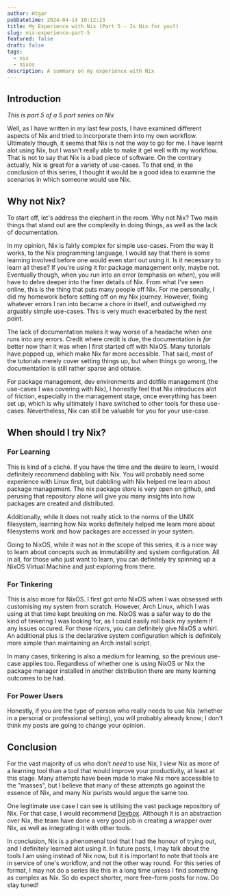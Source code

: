 ```yaml
---
author: Htgar
pubDatetime: 2024-04-14 10:12:23
title: My Experience with Nix (Part 5 - Is Nix for you?)
slug: nix-experience-part-5
featured: false
draft: false
tags:
  - nix
  - nixos
description: A summary on my experience with Nix
---
```


## Introduction

_This is part 5 of a 5 part series on Nix_

Well, as I have written in my last few posts, I have examined different aspects of Nix and tried to incorporate them into my own workflow. Ultimately though, it seems that Nix is not the way to go for me. I have learnt alot using Nix, but I wasn't really able to make it gel well with my workflow. That is not to say that Nix is a bad piece of software. On the contrary actually, Nix is great for a variety of use-cases. To that end, in the conclusion of this series, I thought it would be a good idea to examine the scenarios in which someone would use Nix.

## Why not Nix?

To start off, let's address the elephant in the room. Why not Nix? Two main things that stand out are the complexity in doing things, as well as the lack of documentation.

In my opinion, Nix is fairly complex for simple use-cases. From the way it works, to the Nix programming language, I would say that there is some learning involved before one would even start out using it. Is it necessary to learn all these? If you're using it for package management only, maybe not. Eventually though, when you run into an error (emphasis on _when_), you will have to delve deeper into the finer details of Nix. From what I've seen online, this is the thing that puts many people off Nix. For me personally, I did my homework before setting off on my Nix journey. However, fixing whatever errors I ran into became a chore in itself, and outweighed my arguably simple use-cases. This is very much exacerbated by the next point.

The lack of documentation makes it way worse of a headache when one runs into any errors. Credit where credit is due, the documentation is _far_ better now than it was when I first started off with NixOS. Many tutorials have popped up, which make Nix far more accessible. That said, most of the tutorials merely cover setting things up, but when things go wrong, the documentation is still rather sparse and obtuse.

For package management, dev environments and dotfile management (the use-cases I was covering with Nix), I honestly feel that Nix introduces alot of friction, especially in the management stage, once everything has been set up, which is why ultimately I have switched to other tools for these use-cases. Nevertheless, Nix can still be valuable for you for your use-case.

## When should I try Nix?

### For Learning

This is kind of a cliché. If you have the time and the desire to learn, I would definitely recommend dabbling with Nix. You will probably need some experience with Linux first, but dabbling with Nix helped me learn about package management. The nix package store is very open on github, and perusing that repository alone will give you many insights into how packages are created and distributed.

Additionally, while it does not really stick to the norms of the UNIX filesystem, learning how Nix works definitely helped me learn more about filesystems work and how packages are accessed in your system.

Going to NixOS, while it was not in the scope of this series, it is a nice way to learn about concepts such as immutablility and system configuration. All in all, for those who just want to learn, you can definitely try spinning up a NixOS Virtual Machine and just exploring from there.

### For Tinkering

This is also more for NixOS. I first got onto NixOS when I was obsessed with customising my system from scratch. However, Arch Linux, which I was using at that time kept breaking on me. NixOS was a safer way to do the kind of tinkering I was looking for, as I could easily roll back my system if any issues occured. For those _ricers_, you can definitely give NixOS a whirl. An additional plus is the declarative system configuration which is definitely more simple than maintaining an Arch install script.

In many cases, tinkering is also a medium for learning, so the previous use-case applies too. Regardless of whether one is using NixOS or Nix the package manager installed in another distribution there are many learning outcomes to be had.

### For Power Users

Honestly, if you are the type of person who really needs to use Nix (whether in a personal or professional setting), you will probably already know; I don't think my posts are going to change your opinion.

## Conclusion

For the vast majority of us who don't _need_ to use Nix, I view Nix as more of a learning tool than a tool that would improve your productivity, at least at this stage. Many attempts have been made to make Nix more accessible to the "masses", but I believe that many of these attempts go against the essence of Nix, and many Nix purists would argue the same too.

One legitimate use case I can see is utilising the vast package repository of Nix. For that case, I would recommend [Devbox](https://www.jetpack.io/devbox/docs/). Although it is an abstraction over Nix, the team have done a very good job in creating a wrapper over Nix, as well as integrating it with other tools.

In conclusion, Nix is a phenomenal tool that I had the honour of trying out, and I definitely learned alot using it. In future posts, I may talk about the tools I am using instead of Nix now, but it is important to note that tools are in service of one's workflow, and not the other way round. For this series of format, I may not do a series like this in a long time unless I find something as complex as Nix. So do expect shorter, more free-form posts for now. Do stay tuned!
